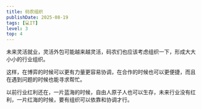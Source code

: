 ```yaml
---
title: 码农组织
publishDate: 2025-08-19
tags: [💻IT]
level: 3
top: 4
---
```


未来灵活就业，灵活外包可能越来越灵活，码农们也应该考虑组织一下，形成大大小小的行业组织。

这样，在博弈的时候可以更有力量更容易协调，在合作的时候也可以更便捷，而且在遇到问题的时候也能寻求帮忙。

以前行业红利还在，一片蓝海的时候，自由人原子人也可以生存，未来行业没有红利，一片红海的时候，要有组织可以依靠和协调才行。

